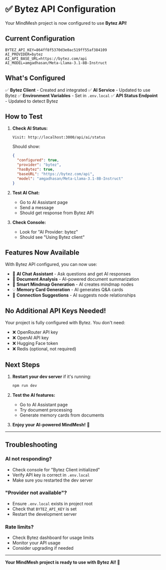 # ✅ Bytez API Configuration

Your MindMesh project is now configured to use **Bytez API**!

## Current Configuration

```env
BYTEZ_API_KEY=864ff8f5370d3e0ac519ff55af384109
AI_PROVIDER=bytez
AI_API_BASE_URL=https://bytez.com/api
AI_MODEL=amgadhasan/Meta-Llama-3.1-8B-Instruct
```

## What's Configured

✅ **Bytez Client** - Created and integrated
✅ **AI Service** - Updated to use Bytez
✅ **Environment Variables** - Set in `.env.local`
✅ **API Status Endpoint** - Updated to detect Bytez

## How to Test

1. **Check AI Status:**
   ```
   Visit: http://localhost:3000/api/ai/status
   ```
   Should show:
   ```json
   {
     "configured": true,
     "provider": "bytez",
     "hasBytez": true,
     "baseURL": "https://bytez.com/api",
     "model": "amgadhasan/Meta-Llama-3.1-8B-Instruct"
   }
   ```

2. **Test AI Chat:**
   - Go to AI Assistant page
   - Send a message
   - Should get response from Bytez API

3. **Check Console:**
   - Look for "AI Provider: bytez"
   - Should see "Using Bytez client"

## Features Now Available

With Bytez API configured, you can now use:

- 🤖 **AI Chat Assistant** - Ask questions and get AI responses
- 📄 **Document Analysis** - AI-powered document summarization
- 🧠 **Smart Mindmap Generation** - AI creates mindmap nodes
- 💡 **Memory Card Generation** - AI generates Q&A cards
- 🔗 **Connection Suggestions** - AI suggests node relationships

## No Additional API Keys Needed!

Your project is fully configured with Bytez. You don't need:
- ❌ OpenRouter API key
- ❌ OpenAI API key
- ❌ Hugging Face token
- ❌ Redis (optional, not required)

## Next Steps

1. **Restart your dev server** if it's running:
   ```bash
   npm run dev
   ```

2. **Test the AI features:**
   - Go to AI Assistant page
   - Try document processing
   - Generate memory cards from documents

3. **Enjoy your AI-powered MindMesh!** 🎉

---

## Troubleshooting

### AI not responding?
- Check console for "Bytez Client initialized"
- Verify API key is correct in `.env.local`
- Make sure you restarted the dev server

### "Provider not available"?
- Ensure `.env.local` exists in project root
- Check that `BYTEZ_API_KEY` is set
- Restart the development server

### Rate limits?
- Check Bytez dashboard for usage limits
- Monitor your API usage
- Consider upgrading if needed

---

**Your MindMesh project is ready to use with Bytez AI! 🚀**
